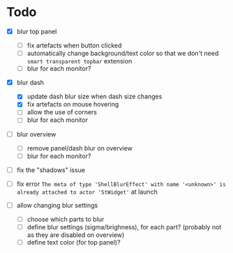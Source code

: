 # Todo

- [x] blur top panel
  - [ ] fix artefacts when button clicked
  - [ ] automatically change background/text color so that we don't need `smart transparent topbar` extension
  - [ ] blur for each monitor?

- [x] blur dash
  - [x] update dash blur size when dash size changes
  - [x] fix artefacts on mouse hovering
  - [ ] allow the use of corners
  - [ ] blur for each monitor

- [ ] blur overview
  - [ ] remove panel/dash blur on overview
  - [ ] blur for each monitor?

- [ ] fix the "shadows" issue
- [ ] fix error `The meta of type 'ShellBlurEffect' with name '<unknown>' is already attached to actor 'StWidget'` at launch

- [ ] allow changing blur settings
  - [ ] choose which parts to blur
  - [ ] define blur settings (sigma/brighness), for each part? (probably not as they are disabled on overview)
  - [ ] define text color (for top panel)?
